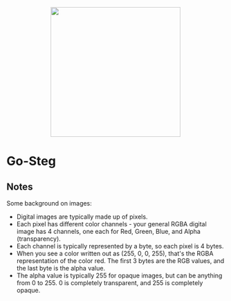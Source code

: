 <div align="center">
  <img src=https://github.com/JudsonStevens/go-steg/assets/35241250/7be4023c-e948-4c62-86d0-09bf5c1b1cf0 width="300" height="300" />
</div>

# Go-Steg

## Notes
Some background on images:
- Digital images are typically made up of pixels.
- Each pixel has different color channels - your general RGBA digital image has 4 channels, one each for Red,
Green, Blue, and Alpha (transparency).
- Each channel is typically represented by a byte, so each pixel is 4 bytes.
- When you see a color written out as (255, 0, 0, 255), that's the RGBA representation of the color red. The first 3
bytes are the RGB values, and the last byte is the alpha value.
- The alpha value is typically 255 for opaque images, but can be anything from 0 to 255. 0 is completely
transparent, and 255 is completely opaque.
